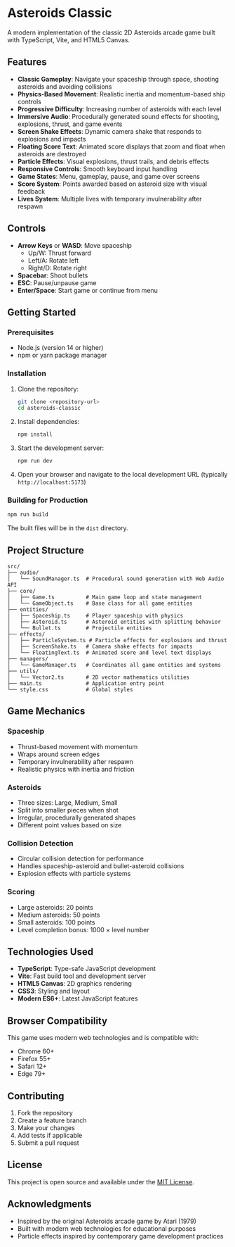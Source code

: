 # Asteroids Classic

A modern implementation of the classic 2D Asteroids arcade game built with TypeScript, Vite, and HTML5 Canvas.

## Features

- **Classic Gameplay**: Navigate your spaceship through space, shooting asteroids and avoiding collisions
- **Physics-Based Movement**: Realistic inertia and momentum-based ship controls
- **Progressive Difficulty**: Increasing number of asteroids with each level
- **Immersive Audio**: Procedurally generated sound effects for shooting, explosions, thrust, and game events
- **Screen Shake Effects**: Dynamic camera shake that responds to explosions and impacts
- **Floating Score Text**: Animated score displays that zoom and float when asteroids are destroyed
- **Particle Effects**: Visual explosions, thrust trails, and debris effects
- **Responsive Controls**: Smooth keyboard input handling
- **Game States**: Menu, gameplay, pause, and game over screens
- **Score System**: Points awarded based on asteroid size with visual feedback
- **Lives System**: Multiple lives with temporary invulnerability after respawn

## Controls

- **Arrow Keys** or **WASD**: Move spaceship
  - Up/W: Thrust forward
  - Left/A: Rotate left
  - Right/D: Rotate right
- **Spacebar**: Shoot bullets
- **ESC**: Pause/unpause game
- **Enter/Space**: Start game or continue from menu

## Getting Started

### Prerequisites

- Node.js (version 14 or higher)
- npm or yarn package manager

### Installation

1. Clone the repository:
   ```bash
   git clone <repository-url>
   cd asteroids-classic
   ```

2. Install dependencies:
   ```bash
   npm install
   ```

3. Start the development server:
   ```bash
   npm run dev
   ```

4. Open your browser and navigate to the local development URL (typically `http://localhost:5173`)

### Building for Production

```bash
npm run build
```

The built files will be in the `dist` directory.

## Project Structure

```
src/
├── audio/
│   └── SoundManager.ts  # Procedural sound generation with Web Audio API
├── core/
│   ├── Game.ts          # Main game loop and state management
│   └── GameObject.ts    # Base class for all game entities
├── entities/
│   ├── Spaceship.ts     # Player spaceship with physics
│   ├── Asteroid.ts      # Asteroid entities with splitting behavior
│   └── Bullet.ts        # Projectile entities
├── effects/
│   ├── ParticleSystem.ts # Particle effects for explosions and thrust
│   ├── ScreenShake.ts   # Camera shake effects for impacts
│   └── FloatingText.ts  # Animated score and level text displays
├── managers/
│   └── GameManager.ts   # Coordinates all game entities and systems
├── utils/
│   └── Vector2.ts       # 2D vector mathematics utilities
├── main.ts              # Application entry point
└── style.css            # Global styles
```

## Game Mechanics

### Spaceship
- Thrust-based movement with momentum
- Wraps around screen edges
- Temporary invulnerability after respawn
- Realistic physics with inertia and friction

### Asteroids
- Three sizes: Large, Medium, Small
- Split into smaller pieces when shot
- Irregular, procedurally generated shapes
- Different point values based on size

### Collision Detection
- Circular collision detection for performance
- Handles spaceship-asteroid and bullet-asteroid collisions
- Explosion effects with particle systems

### Scoring
- Large asteroids: 20 points
- Medium asteroids: 50 points
- Small asteroids: 100 points
- Level completion bonus: 1000 × level number

## Technologies Used

- **TypeScript**: Type-safe JavaScript development
- **Vite**: Fast build tool and development server
- **HTML5 Canvas**: 2D graphics rendering
- **CSS3**: Styling and layout
- **Modern ES6+**: Latest JavaScript features

## Browser Compatibility

This game uses modern web technologies and is compatible with:
- Chrome 60+
- Firefox 55+
- Safari 12+
- Edge 79+

## Contributing

1. Fork the repository
2. Create a feature branch
3. Make your changes
4. Add tests if applicable
5. Submit a pull request

## License

This project is open source and available under the [MIT License](LICENSE).

## Acknowledgments

- Inspired by the original Asteroids arcade game by Atari (1979)
- Built with modern web technologies for educational purposes
- Particle effects inspired by contemporary game development practices